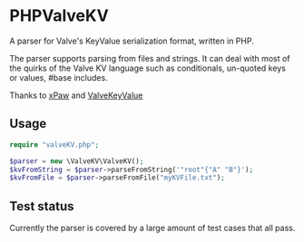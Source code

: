 # PHPValveKV
A parser for Valve's KeyValue serialization format, written in PHP.

The parser supports parsing from files and strings. It can deal with most of the quirks of the Valve KV language such as conditionals, un-quoted keys or values, #base includes.

Thanks to [xPaw](https://github.com/xPaw) and [ValveKeyValue](https://github.com/SteamDatabase/ValveKeyValue)

## Usage
```php
require "valveKV.php";

$parser = new \ValveKV\ValveKV();
$kvFromString = $parser->parseFromString('"root"{"A" "B"}');
$kvFromFile = $parser->parseFromFile("myKVFile.txt");
```

## Test status
Currently the parser is covered by a large amount of test cases that all pass.
